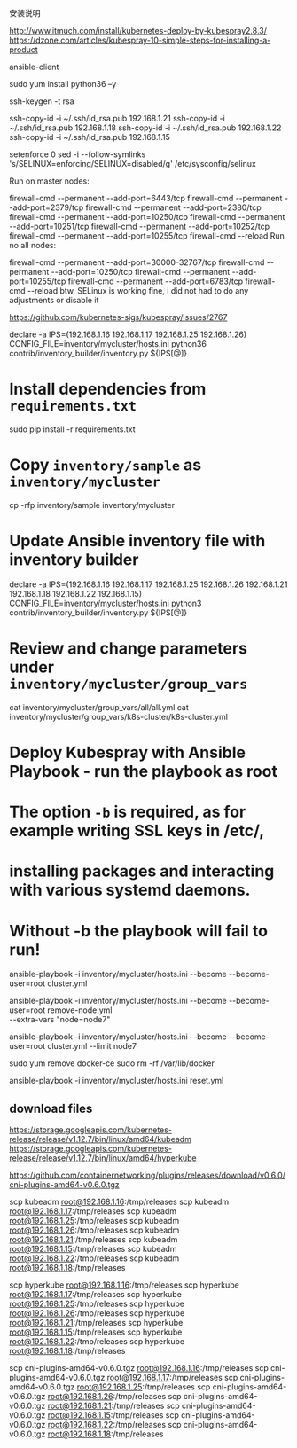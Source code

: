 
安装说明

http://www.itmuch.com/install/kubernetes-deploy-by-kubespray2.8.3/
https://dzone.com/articles/kubespray-10-simple-steps-for-installing-a-product


ansible-client

sudo yum install python36 –y

ssh-keygen -t rsa

ssh-copy-id -i ~/.ssh/id_rsa.pub 192.168.1.21
ssh-copy-id -i ~/.ssh/id_rsa.pub 192.168.1.18
ssh-copy-id -i ~/.ssh/id_rsa.pub 192.168.1.22
ssh-copy-id -i ~/.ssh/id_rsa.pub 192.168.1.15


setenforce 0
sed -i --follow-symlinks 's/SELINUX=enforcing/SELINUX=disabled/g' /etc/sysconfig/selinux

Run on master nodes:

firewall-cmd --permanent --add-port=6443/tcp
firewall-cmd --permanent --add-port=2379/tcp
firewall-cmd --permanent --add-port=2380/tcp
firewall-cmd --permanent --add-port=10250/tcp
firewall-cmd --permanent --add-port=10251/tcp
firewall-cmd --permanent --add-port=10252/tcp
firewall-cmd --permanent --add-port=10255/tcp
firewall-cmd --reload
Run no all nodes:

firewall-cmd --permanent --add-port=30000-32767/tcp
firewall-cmd --permanent --add-port=10250/tcp
firewall-cmd --permanent --add-port=10255/tcp
firewall-cmd --permanent --add-port=6783/tcp
firewall-cmd --reload
btw, SELinux is working fine, i did not had to do any adjustments or disable it

https://github.com/kubernetes-sigs/kubespray/issues/2767


declare -a IPS=(192.168.1.16 192.168.1.17 192.168.1.25 192.168.1.26)
CONFIG_FILE=inventory/mycluster/hosts.ini python36 contrib/inventory_builder/inventory.py ${IPS[@]}


# Install dependencies from ``requirements.txt``
sudo pip install -r requirements.txt

# Copy ``inventory/sample`` as ``inventory/mycluster``
cp -rfp inventory/sample inventory/mycluster

# Update Ansible inventory file with inventory builder
declare -a IPS=(192.168.1.16 192.168.1.17 192.168.1.25 192.168.1.26 192.168.1.21 192.168.1.18 192.168.1.22 192.168.1.15)
CONFIG_FILE=inventory/mycluster/hosts.ini python3 contrib/inventory_builder/inventory.py ${IPS[@]}

# Review and change parameters under ``inventory/mycluster/group_vars``
cat inventory/mycluster/group_vars/all/all.yml
cat inventory/mycluster/group_vars/k8s-cluster/k8s-cluster.yml

# Deploy Kubespray with Ansible Playbook - run the playbook as root
# The option `-b` is required, as for example writing SSL keys in /etc/,
# installing packages and interacting with various systemd daemons.
# Without -b the playbook will fail to run!
ansible-playbook -i inventory/mycluster/hosts.ini --become --become-user=root cluster.yml


ansible-playbook -i inventory/mycluster/hosts.ini --become --become-user=root remove-node.yml \
  --extra-vars "node=node7"


ansible-playbook -i inventory/mycluster/hosts.ini --become --become-user=root cluster.yml --limit node7

sudo yum remove docker-ce
sudo rm -rf /var/lib/docker


ansible-playbook -i inventory/mycluster/hosts.ini reset.yml


## download files
https://storage.googleapis.com/kubernetes-release/release/v1.12.7/bin/linux/amd64/kubeadm
https://storage.googleapis.com/kubernetes-release/release/v1.12.7/bin/linux/amd64/hyperkube

https://github.com/containernetworking/plugins/releases/download/v0.6.0/cni-plugins-amd64-v0.6.0.tgz


scp kubeadm  root@192.168.1.16:/tmp/releases
scp kubeadm  root@192.168.1.17:/tmp/releases
scp kubeadm  root@192.168.1.25:/tmp/releases
scp kubeadm  root@192.168.1.26:/tmp/releases
scp kubeadm  root@192.168.1.21:/tmp/releases
scp kubeadm  root@192.168.1.15:/tmp/releases
scp kubeadm  root@192.168.1.22:/tmp/releases
scp kubeadm  root@192.168.1.18:/tmp/releases



scp hyperkube  root@192.168.1.16:/tmp/releases
scp hyperkube  root@192.168.1.17:/tmp/releases
scp hyperkube  root@192.168.1.25:/tmp/releases
scp hyperkube  root@192.168.1.26:/tmp/releases
scp hyperkube  root@192.168.1.21:/tmp/releases
scp hyperkube  root@192.168.1.15:/tmp/releases
scp hyperkube  root@192.168.1.22:/tmp/releases
scp hyperkube  root@192.168.1.18:/tmp/releases

scp cni-plugins-amd64-v0.6.0.tgz  root@192.168.1.16:/tmp/releases
scp cni-plugins-amd64-v0.6.0.tgz  root@192.168.1.17:/tmp/releases
scp cni-plugins-amd64-v0.6.0.tgz  root@192.168.1.25:/tmp/releases
scp cni-plugins-amd64-v0.6.0.tgz  root@192.168.1.26:/tmp/releases
scp cni-plugins-amd64-v0.6.0.tgz  root@192.168.1.21:/tmp/releases
scp cni-plugins-amd64-v0.6.0.tgz  root@192.168.1.15:/tmp/releases
scp cni-plugins-amd64-v0.6.0.tgz  root@192.168.1.22:/tmp/releases
scp cni-plugins-amd64-v0.6.0.tgz  root@192.168.1.18:/tmp/releases